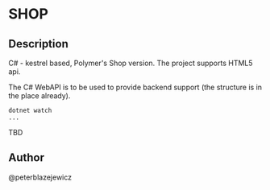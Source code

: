 # SHOP

## Description

C# - kestrel based, Polymer's Shop version. The project supports HTML5 api.

The C# WebAPI is to be used to provide backend support (the structure is in the place already).

```
dotnet watch
...
```

TBD

## Author
@peterblazejewicz